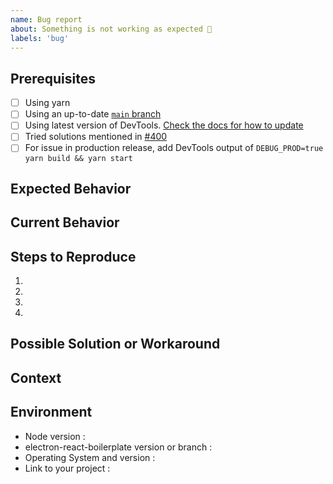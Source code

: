 ```yaml
---
name: Bug report
about: Something is not working as expected 🐞
labels: 'bug'
---
```


<!-- Please use the following issue template or your issue will be closed -->

## Prerequisites

<!-- If the following boxes are not ALL checked, your issue is likely to be closed -->

-   [ ] Using yarn
-   [ ] Using an up-to-date [`main` branch](https://github.com/novalex/komandant/tree/main)
-   [ ] Using latest version of DevTools. [Check the docs for how to update](https://electron-react-boilerplate.js.org/docs/dev-tools/)
-   [ ] Tried solutions mentioned in [#400](https://github.com/electron-react-boilerplate/electron-react-boilerplate/issues/400)
-   [ ] For issue in production release, add DevTools output of `DEBUG_PROD=true yarn build && yarn start`

## Expected Behavior

<!--- What was the expected outcome? What should have happened but didn't? -->

## Current Behavior

<!--- What is the actual outcome? What is happening that is unexpected? -->

## Steps to Reproduce

<!-- Describe what you were doing before the unexpected behavior or bug. -->
<!-- Add relevant code and/or a live example. -->
<!-- Add stack traces. -->

1.

2.

3.

4.

## Possible Solution or Workaround

<!--- If you found a way to get around the issue or suspect what's causing it, add details here. -->

## Context

<!--- How has this issue affected you? What are you trying to accomplish? -->
<!--- Did you make any changes to the code after cloning it? -->
<!--- Providing context helps us come up with a solution that is most useful in the real world. -->

## Environment

<!--- Include as many relevant details about the environment you experienced the bug in. -->

-   Node version :
-   electron-react-boilerplate version or branch :
-   Operating System and version :
-   Link to your project :
